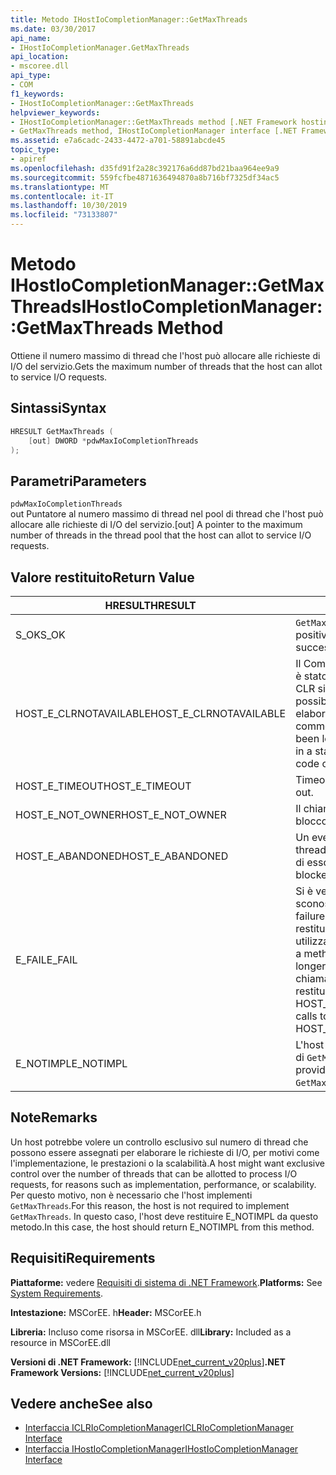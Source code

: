 ```yaml
---
title: Metodo IHostIoCompletionManager::GetMaxThreads
ms.date: 03/30/2017
api_name:
- IHostIoCompletionManager.GetMaxThreads
api_location:
- mscoree.dll
api_type:
- COM
f1_keywords:
- IHostIoCompletionManager::GetMaxThreads
helpviewer_keywords:
- IHostIoCompletionManager::GetMaxThreads method [.NET Framework hosting]
- GetMaxThreads method, IHostIoCompletionManager interface [.NET Framework hosting]
ms.assetid: e7a6cadc-2433-4472-a701-58891abcde45
topic_type:
- apiref
ms.openlocfilehash: d35fd91f2a28c392176a6dd87bd21baa964ee9a9
ms.sourcegitcommit: 559fcfbe4871636494870a8b716bf7325df34ac5
ms.translationtype: MT
ms.contentlocale: it-IT
ms.lasthandoff: 10/30/2019
ms.locfileid: "73133807"
---
```

# <a name="ihostiocompletionmanagergetmaxthreads-method"></a><span data-ttu-id="ac319-102">Metodo IHostIoCompletionManager::GetMaxThreads</span><span class="sxs-lookup"><span data-stu-id="ac319-102">IHostIoCompletionManager::GetMaxThreads Method</span></span>
<span data-ttu-id="ac319-103">Ottiene il numero massimo di thread che l'host può allocare alle richieste di I/O del servizio.</span><span class="sxs-lookup"><span data-stu-id="ac319-103">Gets the maximum number of threads that the host can allot to service I/O requests.</span></span>  
  
## <a name="syntax"></a><span data-ttu-id="ac319-104">Sintassi</span><span class="sxs-lookup"><span data-stu-id="ac319-104">Syntax</span></span>  
  
```cpp  
HRESULT GetMaxThreads (  
    [out] DWORD *pdwMaxIoCompletionThreads  
);  
```  
  
## <a name="parameters"></a><span data-ttu-id="ac319-105">Parametri</span><span class="sxs-lookup"><span data-stu-id="ac319-105">Parameters</span></span>  
 `pdwMaxIoCompletionThreads`  
 <span data-ttu-id="ac319-106">out Puntatore al numero massimo di thread nel pool di thread che l'host può allocare alle richieste di I/O del servizio.</span><span class="sxs-lookup"><span data-stu-id="ac319-106">[out] A pointer to the maximum number of threads in the thread pool that the host can allot to service I/O requests.</span></span>  
  
## <a name="return-value"></a><span data-ttu-id="ac319-107">Valore restituito</span><span class="sxs-lookup"><span data-stu-id="ac319-107">Return Value</span></span>  
  
|<span data-ttu-id="ac319-108">HRESULT</span><span class="sxs-lookup"><span data-stu-id="ac319-108">HRESULT</span></span>|<span data-ttu-id="ac319-109">Descrizione</span><span class="sxs-lookup"><span data-stu-id="ac319-109">Description</span></span>|  
|-------------|-----------------|  
|<span data-ttu-id="ac319-110">S_OK</span><span class="sxs-lookup"><span data-stu-id="ac319-110">S_OK</span></span>|<span data-ttu-id="ac319-111">`GetMaxThreads` ha restituito un esito positivo.</span><span class="sxs-lookup"><span data-stu-id="ac319-111">`GetMaxThreads` returned successfully.</span></span>|  
|<span data-ttu-id="ac319-112">HOST_E_CLRNOTAVAILABLE</span><span class="sxs-lookup"><span data-stu-id="ac319-112">HOST_E_CLRNOTAVAILABLE</span></span>|<span data-ttu-id="ac319-113">Il Common Language Runtime (CLR) non è stato caricato in un processo oppure CLR si trova in uno stato in cui non è possibile eseguire codice gestito o elaborare la chiamata correttamente.</span><span class="sxs-lookup"><span data-stu-id="ac319-113">The common language runtime (CLR) has not been loaded into a process, or the CLR is in a state in which it cannot run managed code or process the call successfully.</span></span>|  
|<span data-ttu-id="ac319-114">HOST_E_TIMEOUT</span><span class="sxs-lookup"><span data-stu-id="ac319-114">HOST_E_TIMEOUT</span></span>|<span data-ttu-id="ac319-115">Timeout della chiamata.</span><span class="sxs-lookup"><span data-stu-id="ac319-115">The call timed out.</span></span>|  
|<span data-ttu-id="ac319-116">HOST_E_NOT_OWNER</span><span class="sxs-lookup"><span data-stu-id="ac319-116">HOST_E_NOT_OWNER</span></span>|<span data-ttu-id="ac319-117">Il chiamante non è il proprietario del blocco.</span><span class="sxs-lookup"><span data-stu-id="ac319-117">The caller does not own the lock.</span></span>|  
|<span data-ttu-id="ac319-118">HOST_E_ABANDONED</span><span class="sxs-lookup"><span data-stu-id="ac319-118">HOST_E_ABANDONED</span></span>|<span data-ttu-id="ac319-119">Un evento è stato annullato mentre un thread bloccato o Fiber era in attesa su di esso.</span><span class="sxs-lookup"><span data-stu-id="ac319-119">An event was canceled while a blocked thread or fiber was waiting on it.</span></span>|  
|<span data-ttu-id="ac319-120">E_FAIL</span><span class="sxs-lookup"><span data-stu-id="ac319-120">E_FAIL</span></span>|<span data-ttu-id="ac319-121">Si è verificato un errore irreversibile sconosciuto.</span><span class="sxs-lookup"><span data-stu-id="ac319-121">An unknown catastrophic failure occurred.</span></span> <span data-ttu-id="ac319-122">Quando un metodo restituisce E_FAIL, CLR non è più utilizzabile all'interno del processo.</span><span class="sxs-lookup"><span data-stu-id="ac319-122">When a method returns E_FAIL, the CLR is no longer usable within the process.</span></span> <span data-ttu-id="ac319-123">Le chiamate successive ai metodi di hosting restituiscono HOST_E_CLRNOTAVAILABLE.</span><span class="sxs-lookup"><span data-stu-id="ac319-123">Subsequent calls to hosting methods return HOST_E_CLRNOTAVAILABLE.</span></span>|  
|<span data-ttu-id="ac319-124">E_NOTIMPL</span><span class="sxs-lookup"><span data-stu-id="ac319-124">E_NOTIMPL</span></span>|<span data-ttu-id="ac319-125">L'host non fornisce un'implementazione di `GetMaxThreads`.</span><span class="sxs-lookup"><span data-stu-id="ac319-125">The host does not provide an implementation of `GetMaxThreads`.</span></span>|  
  
## <a name="remarks"></a><span data-ttu-id="ac319-126">Note</span><span class="sxs-lookup"><span data-stu-id="ac319-126">Remarks</span></span>  
 <span data-ttu-id="ac319-127">Un host potrebbe volere un controllo esclusivo sul numero di thread che possono essere assegnati per elaborare le richieste di I/O, per motivi come l'implementazione, le prestazioni o la scalabilità.</span><span class="sxs-lookup"><span data-stu-id="ac319-127">A host might want exclusive control over the number of threads that can be allotted to process I/O requests, for reasons such as implementation, performance, or scalability.</span></span> <span data-ttu-id="ac319-128">Per questo motivo, non è necessario che l'host implementi `GetMaxThreads`.</span><span class="sxs-lookup"><span data-stu-id="ac319-128">For this reason, the host is not required to implement `GetMaxThreads`.</span></span> <span data-ttu-id="ac319-129">In questo caso, l'host deve restituire E_NOTIMPL da questo metodo.</span><span class="sxs-lookup"><span data-stu-id="ac319-129">In this case, the host should return E_NOTIMPL from this method.</span></span>  
  
## <a name="requirements"></a><span data-ttu-id="ac319-130">Requisiti</span><span class="sxs-lookup"><span data-stu-id="ac319-130">Requirements</span></span>  
 <span data-ttu-id="ac319-131">**Piattaforme:** vedere [Requisiti di sistema di .NET Framework](../../../../docs/framework/get-started/system-requirements.md).</span><span class="sxs-lookup"><span data-stu-id="ac319-131">**Platforms:** See [System Requirements](../../../../docs/framework/get-started/system-requirements.md).</span></span>  
  
 <span data-ttu-id="ac319-132">**Intestazione:** MSCorEE. h</span><span class="sxs-lookup"><span data-stu-id="ac319-132">**Header:** MSCorEE.h</span></span>  
  
 <span data-ttu-id="ac319-133">**Libreria:** Incluso come risorsa in MSCorEE. dll</span><span class="sxs-lookup"><span data-stu-id="ac319-133">**Library:** Included as a resource in MSCorEE.dll</span></span>  
  
 <span data-ttu-id="ac319-134">**Versioni di .NET Framework:** [!INCLUDE[net_current_v20plus](../../../../includes/net-current-v20plus-md.md)]</span><span class="sxs-lookup"><span data-stu-id="ac319-134">**.NET Framework Versions:** [!INCLUDE[net_current_v20plus](../../../../includes/net-current-v20plus-md.md)]</span></span>  
  
## <a name="see-also"></a><span data-ttu-id="ac319-135">Vedere anche</span><span class="sxs-lookup"><span data-stu-id="ac319-135">See also</span></span>

- [<span data-ttu-id="ac319-136">Interfaccia ICLRIoCompletionManager</span><span class="sxs-lookup"><span data-stu-id="ac319-136">ICLRIoCompletionManager Interface</span></span>](../../../../docs/framework/unmanaged-api/hosting/iclriocompletionmanager-interface.md)
- [<span data-ttu-id="ac319-137">Interfaccia IHostIoCompletionManager</span><span class="sxs-lookup"><span data-stu-id="ac319-137">IHostIoCompletionManager Interface</span></span>](../../../../docs/framework/unmanaged-api/hosting/ihostiocompletionmanager-interface.md)
